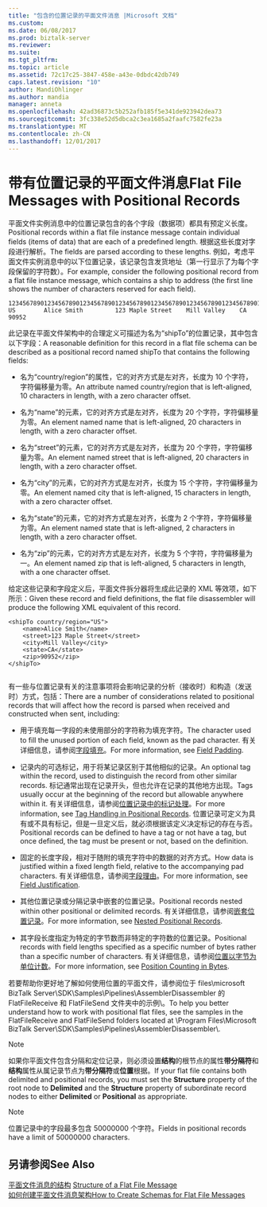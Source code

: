 ```yaml
---
title: "包含的位置记录的平面文件消息 |Microsoft 文档"
ms.custom: 
ms.date: 06/08/2017
ms.prod: biztalk-server
ms.reviewer: 
ms.suite: 
ms.tgt_pltfrm: 
ms.topic: article
ms.assetid: 72c17c25-3847-458e-a43e-0dbdc42db749
caps.latest.revision: "10"
author: MandiOhlinger
ms.author: mandia
manager: anneta
ms.openlocfilehash: 42ad36873c5b252afb185f5e341de923942dea73
ms.sourcegitcommit: 3fc338e52d5dbca2c3ea1685a2faafc7582fe23a
ms.translationtype: MT
ms.contentlocale: zh-CN
ms.lasthandoff: 12/01/2017
---
```

# <a name="flat-file-messages-with-positional-records"></a><span data-ttu-id="2dc97-102">带有位置记录的平面文件消息</span><span class="sxs-lookup"><span data-stu-id="2dc97-102">Flat File Messages with Positional Records</span></span>
<span data-ttu-id="2dc97-103">平面文件实例消息中的位置记录包含的各个字段（数据项）都具有预定义长度。</span><span class="sxs-lookup"><span data-stu-id="2dc97-103">Positional records within a flat file instance message contain individual fields (items of data) that are each of a predefined length.</span></span> <span data-ttu-id="2dc97-104">根据这些长度对字段进行解析。</span><span class="sxs-lookup"><span data-stu-id="2dc97-104">The fields are parsed according to these lengths.</span></span> <span data-ttu-id="2dc97-105">例如，考虑平面文件实例消息中的以下位置记录，该记录包含发货地址（第一行显示了为每个字段保留的字符数）。</span><span class="sxs-lookup"><span data-stu-id="2dc97-105">For example, consider the following positional record from a flat file instance message, which contains a ship to address (the first line shows the number of characters reserved for each field).</span></span>  
  
```  
123456789012345678901234567890123456789012345678901234567890123456789012345  
US        Alice Smith         123 Maple Street    Mill Valley    CA 90952  
```  
  
 <span data-ttu-id="2dc97-106">此记录在平面文件架构中的合理定义可描述为名为“shipTo”的位置记录，其中包含以下字段：</span><span class="sxs-lookup"><span data-stu-id="2dc97-106">A reasonable definition for this record in a flat file schema can be described as a positional record named shipTo that contains the following fields:</span></span>  
  
-   <span data-ttu-id="2dc97-107">名为“country/region”的属性，它的对齐方式是左对齐，长度为 10 个字符，字符偏移量为零。</span><span class="sxs-lookup"><span data-stu-id="2dc97-107">An attribute named country/region that is left-aligned, 10 characters in length, with a zero character offset.</span></span>  
  
-   <span data-ttu-id="2dc97-108">名为“name”的元素，它的对齐方式是左对齐，长度为 20 个字符，字符偏移量为零。</span><span class="sxs-lookup"><span data-stu-id="2dc97-108">An element named name that is left-aligned, 20 characters in length, with a zero character offset.</span></span>  
  
-   <span data-ttu-id="2dc97-109">名为“street”的元素，它的对齐方式是左对齐，长度为 20 个字符，字符偏移量为零。</span><span class="sxs-lookup"><span data-stu-id="2dc97-109">An element named street that is left-aligned, 20 characters in length, with a zero character offset.</span></span>  
  
-   <span data-ttu-id="2dc97-110">名为“city”的元素，它的对齐方式是左对齐，长度为 15 个字符，字符偏移量为零。</span><span class="sxs-lookup"><span data-stu-id="2dc97-110">An element named city that is left-aligned, 15 characters in length, with a zero character offset.</span></span>  
  
-   <span data-ttu-id="2dc97-111">名为“state”的元素，它的对齐方式是左对齐，长度为 2 个字符，字符偏移量为零。</span><span class="sxs-lookup"><span data-stu-id="2dc97-111">An element named state that is left-aligned, 2 characters in length, with a zero character offset.</span></span>  
  
-   <span data-ttu-id="2dc97-112">名为“zip”的元素，它的对齐方式是左对齐，长度为 5 个字符，字符偏移量为一。</span><span class="sxs-lookup"><span data-stu-id="2dc97-112">An element named zip that is left-aligned, 5 characters in length, with a one character offset.</span></span>  
  
 <span data-ttu-id="2dc97-113">给定这些记录和字段定义后，平面文件拆分器将生成此记录的 XML 等效项，如下所示：</span><span class="sxs-lookup"><span data-stu-id="2dc97-113">Given these record and field definitions, the flat file disassembler will produce the following XML equivalent of this record.</span></span>  
  
```  
<shipTo country/region="US">  
    <name>Alice Smith</name>  
    <street>123 Maple Street</street>  
    <city>Mill Valley</city>  
    <state>CA</state>  
    <zip>90952</zip>  
</shipTo>  
  
```  
  
 <span data-ttu-id="2dc97-114">有一些与位置记录有关的注意事项将会影响记录的分析（接收时）和构造（发送时）方式，包括：</span><span class="sxs-lookup"><span data-stu-id="2dc97-114">There are a number of considerations related to positional records that will affect how the record is parsed when received and constructed when sent, including:</span></span>  
  
-   <span data-ttu-id="2dc97-115">用于填充每一字段的未使用部分的字符称为填充字符。</span><span class="sxs-lookup"><span data-stu-id="2dc97-115">The character used to fill the unused portion of each field, known as the pad character.</span></span> <span data-ttu-id="2dc97-116">有关详细信息，请参阅[字段填充](../core/field-padding.md)。</span><span class="sxs-lookup"><span data-stu-id="2dc97-116">For more information, see [Field Padding](../core/field-padding.md).</span></span>  
  
-   <span data-ttu-id="2dc97-117">记录内的可选标记，用于将某记录区别于其他相似的记录。</span><span class="sxs-lookup"><span data-stu-id="2dc97-117">An optional tag within the record, used to distinguish the record from other similar records.</span></span> <span data-ttu-id="2dc97-118">标记通常出现在记录开头，但也允许在记录的其他地方出现。</span><span class="sxs-lookup"><span data-stu-id="2dc97-118">Tags usually occur at the beginning of the record but allowable anywhere within it.</span></span> <span data-ttu-id="2dc97-119">有关详细信息，请参阅[位置记录中的标记处理](../core/tag-handling-in-positional-records.md)。</span><span class="sxs-lookup"><span data-stu-id="2dc97-119">For more information, see [Tag Handling in Positional Records](../core/tag-handling-in-positional-records.md).</span></span> <span data-ttu-id="2dc97-120">位置记录可定义为具有或不具有标记，但是一旦定义后，就必须根据该定义决定标记的存在与否。</span><span class="sxs-lookup"><span data-stu-id="2dc97-120">Positional records can be defined to have a tag or not have a tag, but once defined, the tag must be present or not, based on the definition.</span></span>  
  
-   <span data-ttu-id="2dc97-121">固定的长度字段，相对于随附的填充字符中的数据的对齐方式。</span><span class="sxs-lookup"><span data-stu-id="2dc97-121">How data is justified within a fixed length field, relative to the accompanying pad characters.</span></span> <span data-ttu-id="2dc97-122">有关详细信息，请参阅[字段理由](../core/field-justification.md)。</span><span class="sxs-lookup"><span data-stu-id="2dc97-122">For more information, see [Field Justification](../core/field-justification.md).</span></span>  
  
-   <span data-ttu-id="2dc97-123">其他位置记录或分隔记录中嵌套的位置记录。</span><span class="sxs-lookup"><span data-stu-id="2dc97-123">Positional records nested within other positional or delimited records.</span></span> <span data-ttu-id="2dc97-124">有关详细信息，请参阅[嵌套位置记录](../core/nested-positional-records.md)。</span><span class="sxs-lookup"><span data-stu-id="2dc97-124">For more information, see [Nested Positional Records](../core/nested-positional-records.md).</span></span>  
  
-   <span data-ttu-id="2dc97-125">其字段长度指定为特定的字节数而非特定的字符数的位置记录。</span><span class="sxs-lookup"><span data-stu-id="2dc97-125">Positional records with field lengths specified as a specific number of bytes rather than a specific number of characters.</span></span> <span data-ttu-id="2dc97-126">有关详细信息，请参阅[位置以字节为单位计数](../core/position-counting-in-bytes.md)。</span><span class="sxs-lookup"><span data-stu-id="2dc97-126">For more information, see [Position Counting in Bytes](../core/position-counting-in-bytes.md).</span></span>  
  
 <span data-ttu-id="2dc97-127">若要帮助你更好地了解如何使用位置的平面文件，请参阅位于 files\microsoft BizTalk Server\SDK\Samples\Pipelines\AssemblerDisassembler 的 FlatFileReceive 和 FlatFileSend 文件夹中的示例\\。</span><span class="sxs-lookup"><span data-stu-id="2dc97-127">To help you better understand how to work with positional flat files, see the samples in the FlatFileReceive and FlatFileSend folders located at \Program Files\Microsoft BizTalk Server\SDK\Samples\Pipelines\AssemblerDisassembler\\.</span></span>  
  
> [!NOTE]
>  <span data-ttu-id="2dc97-128">如果你平面文件包含分隔和定位记录，则必须设置**结构**的根节点的属性**带分隔符**和**结构**属性从属记录节点为**带分隔符**或**位置**根据。</span><span class="sxs-lookup"><span data-stu-id="2dc97-128">If your flat file contains both delimited and positional records, you must set the **Structure** property of the root node to **Delimited** and the **Structure** property of subordinate record nodes to either **Delimited** or **Positional** as appropriate.</span></span>  
  
> [!NOTE]
>  <span data-ttu-id="2dc97-129">位置记录中的字段最多包含 50000000 个字符。</span><span class="sxs-lookup"><span data-stu-id="2dc97-129">Fields in positional records have a limit of 50000000 characters.</span></span>  
  
## <a name="see-also"></a><span data-ttu-id="2dc97-130">另请参阅</span><span class="sxs-lookup"><span data-stu-id="2dc97-130">See Also</span></span>  
 <span data-ttu-id="2dc97-131">[平面文件消息的结构](../core/structure-of-a-flat-file-message.md) </span><span class="sxs-lookup"><span data-stu-id="2dc97-131">[Structure of a Flat File Message](../core/structure-of-a-flat-file-message.md) </span></span>  
 [<span data-ttu-id="2dc97-132">如何创建平面文件消息架构</span><span class="sxs-lookup"><span data-stu-id="2dc97-132">How to Create Schemas for Flat File Messages</span></span>](../core/how-to-create-schemas-for-flat-file-messages.md)
